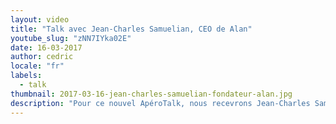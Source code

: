 ```yaml
---
layout: video
title: "Talk avec Jean-Charles Samuelian, CEO de Alan"
youtube_slug: "zNN7IYka02E"
date: 16-03-2017
author: cedric
locale: "fr"
labels:
  - talk
thumbnail: 2017-03-16-jean-charles-samuelian-fondateur-alan.jpg
description: "Pour ce nouvel ApéroTalk, nous recevrons Jean-Charles Samuelian, co-fondateur et CEO d'Alan, la nouvelle mutuelle d’entreprise 100% digitale !"
---
```

